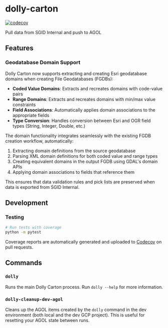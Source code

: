 # dolly-carton

[![codecov](https://codecov.io/gh/agrc/dolly-carton/branch/main/graph/badge.svg)](https://codecov.io/gh/agrc/dolly-carton)

Pull data from SGID Internal and push to AGOL

## Features

### Geodatabase Domain Support

Dolly Carton now supports extracting and creating Esri geodatabase domains when creating File Geodatabases (FGDBs):

- **Coded Value Domains**: Extracts and recreates domains with code-value pairs
- **Range Domains**: Extracts and recreates domains with min/max value constraints  
- **Field Associations**: Automatically applies domain associations to the appropriate fields
- **Type Conversion**: Handles conversion between Esri and OGR field types (String, Integer, Double, etc.)

The domain functionality integrates seamlessly with the existing FGDB creation workflow, automatically:

1. Extracting domain definitions from the source geodatabase
2. Parsing XML domain definitions for both coded value and range types
3. Creating equivalent domains in the output FGDB using GDAL's domain APIs
4. Applying domain associations to fields that reference them

This ensures that data validation rules and pick lists are preserved when data is exported from SGID Internal.

## Development

### Testing
```bash
# Run tests with coverage
python -m pytest
```

Coverage reports are automatically generated and uploaded to [Codecov](https://codecov.io/gh/agrc/dolly-carton) on pull requests.

## Commands

### `dolly`

Runs the main Dolly Carton process. Run `dolly --help` for more information.

### `dolly-cleanup-dev-agol`

Cleans up the AGOL items created by the `dolly` command in the dev environment (both local and the dev GCP project). This is useful for resetting your AGOL state between runs.
